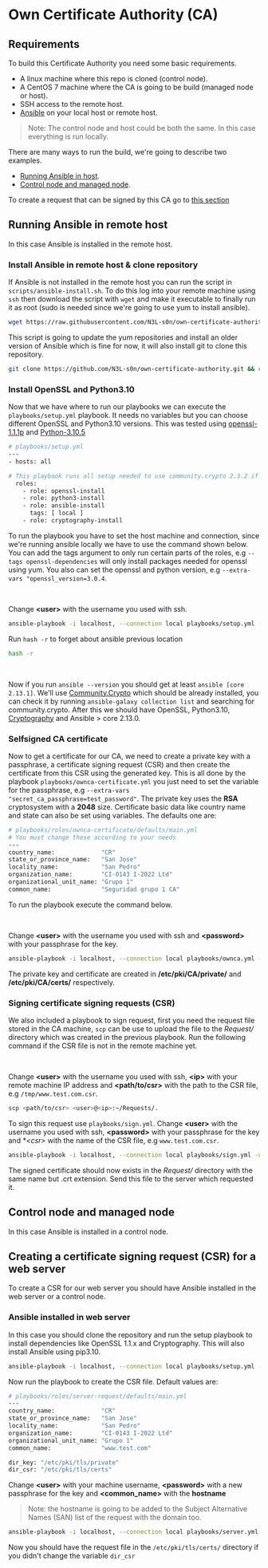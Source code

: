 # Own Certificate Authority (CA)

## Requirements

To build this Certificate Authority you need some basic requirements.
- A linux machine where this repo is cloned (control node).
- A CentOS 7 machine where the CA is going to be build (managed node or host).
- SSH access to the remote host.
- [Ansible](https://docs.ansible.com/ansible/latest/installation_guide/intro_installation.html) on your local host or remote host.

> Note: The control node and host could be both the same. In this case everything is run locally.

There are many ways to run the build, we're going to describe two examples.
- [Running Ansible in host](#running-ansible-in-remote-host).
- [Control node and managed node](#control-node-and-managed-node).

To create a request that can be signed by this CA go to [this section](#creating-a-certificate-signing-request-(csr)-for-a-web-server)

## Running Ansible in remote host

In this case Ansible is installed in the remote host.

### Install Ansible in remote host & clone repository

If Ansible is not installed in the remote host you can run the script in `scripts/ansible-install.sh`. To do this log into your remote machine using `ssh` then download the script with `wget` and make it executable to finally run it as root (sudo is needed since we're going to use yum to install ansible).

```sh
wget https://raw.githubusercontent.com/N3L-s0n/own-certificate-authority/master/scripts/ansible-install.sh && chmod +x ansible-install.sh && sudo ./ansible-install.sh
```

This script is going to update the yum repositories and install an older version of Ansible which is fine for now, it will also install git to clone this repository.

```sh
git clone https://github.com/N3L-s0n/own-certificate-authority.git && cd own-certificate-authority
```

### Install OpenSSL and Python3.10

Now that we have where to run our playbooks we can execute the `playbooks/setup.yml` playbook. It needs no variables but you can choose different OpenSSL and Python3.10 versions. This was tested using [openssl-1.1.1p](https://www.openssl.org/source/) and [Python-3.10.5](https://www.python.org/downloads/release/python-3105/)

```sh
# playbooks/setup.yml
---
- hosts: all

# This playbook runs all setup needed to use community.crypto 2.3.2 if using default variables
  roles:
    - role: openssl-install
    - role: python3-install
    - role: ansible-install
      tags: [ local ]
    - role: cryptography-install

```

To run the playbook you have to set the host machine and connection, since we're running ansible locally we have to use the command shown below. You can add the tags argument to only run certain parts of the roles, e.g `--tags openssl-dependencies` will only install packages needed for openssl using yum. You also can set the openssl and python version, e.g `--extra-vars "openssl_version=3.0.4`. 

<br>

Change **&lt;user&gt;** with the username you used with ssh.

```sh
ansible-playbook -i localhost, --connection local playbooks/setup.yml -u <user>
```

Run `hash -r` to forget about ansible previous location

```sh
hash -r
```

<br>

Now if you run `ansible --version` you should get at least `ansible [core 2.13.1]`. We'll use [Community.Crypto](https://docs.ansible.com/ansible/latest/collections/community/crypto/index.html) which should be already installed, you can check it by running `ansible-galaxy collection list` and searching for community.crypto.
After this we should have OpenSSL, Python3.10, [Cryptography](https://pypi.org/project/cryptography/) and Ansible > core 2.13.0. 

### Selfsigned CA certificate

Now to get a certificate for our CA, we need to create a private key with a passphrase, a certificate signing request (CSR) and then create the certificate from this CSR using the generated key. This is all done by the playbook `playbooks/ownca-certificate.yml` you just need to set the variable for the passphrase, e.g `--extra-vars "secret_ca_passphrase=test_password"`. The private key uses the **RSA** cryptosystem with a **2048** size. Certificate basic data like country name and state can also be set using variables. The defaults one are:

```sh
# playbooks/roles/ownca-certificate/defaults/main.yml
# You must change these according to your needs
---
country_name:             "CR"
state_or_province_name:   "San Jose"
locality_name:            "San Pedro"
organization_name:        "CI-0143 I-2022 Ltd"
organizational_unit_name: "Grupo 1"
common_name:              "Seguridad grupo 1 CA"

```

To run the playbook execute the command below.

<br>

Change **&lt;user&gt;** with the username you used with ssh and **&lt;password&gt;** with your passphrase for the key.

```sh
ansible-playbook -i localhost, --connection local playbooks/ownca.yml -u <user> --extra-vars "secret_ca_passphrase=<password>"
```

The private key and certificate are created in **/etc/pki/CA/private/** and **/etc/pki/CA/certs/** respectively.

### Signing certificate signing requests (CSR)

We also included a playbook to sign request, first you need the request file stored in the CA machine, `scp` can be use to upload the file to the *Request/* directory which was created in the previous playbook. Run the following command if the CSR file is not in the remote machine yet.

<br>

Change **&lt;user&gt;** with the username you used with ssh, **&lt;ip&gt;** with your remote machine IP address and **&lt;path/to/csr&gt;** with the path to the CSR file, e.g `/tmp/www.test.com.csr`.

```sh
scp <path/to/csr> <user>@<ip>:~/Requests/.
```

To sign this request use `playbooks/sign.yml`. Change **&lt;user&gt;** with the username you used with ssh, **&lt;password&gt;** with your passphrase for the key and **&lt;*csr&gt;** with the name of the CSR file, e.g `www.test.com.csr`.

```sh
ansible-playbook -i localhost, --connection local playbooks/sign.yml -u <user> --extra-vars "csr_file=<*.csr> secret_ca_passphrase=<password>"
```

The signed certificate should now exists in the *Request/* directory with the same name but .crt extension. Send this file to the server which requested it.

## Control node and managed node

In this case Ansible is installed in a control node.


## Creating a certificate signing request (CSR) for a web server

To create a CSR for our web server you should have Ansible installed in the web server or a control node.

### Ansible installed in web server

In this case you should clone the repository and run the setup playbook to install dependencies like OpenSSL 1.1.x and Cryptography. This will also install Ansible using pip3.10.

```sh
ansible-playbook -i localhost, --connection local playbooks/setup.yml -u <user> && hash -r
```

Now run the playbook to create the CSR file. Default values are:
```sh
# playbooks/roles/server-request/defaults/main.yml
---
country_name:             "CR"
state_or_province_name:   "San Jose"
locality_name:            "San Pedro"
organization_name:        "CI-0143 I-2022 Ltd"
organizational_unit_name: "Grupo 1"
common_name:              "www.test.com"

dir_key: "/etc/pki/tls/private"
dir_csr: "/etc/pki/tls/certs"
```

Change **&lt;user&gt;** with your machine username, **&lt;password&gt;** with a new passphrase for the key and **&lt;common_name&gt;** with the **hostname**
> Note: the hostname is going to be added to the Subject Alternative Names (SAN) list of the request with the domain too.

```sh
ansible-playbook -i localhost, --connection local playbooks/server.yml -u <user> --extra-vars "secret_passphrase=<password> common_name=<common_name>"
```

Now you should have the request file in the `/etc/pki/tls/certs/` directory if you didn't change the variable `dir_csr`
